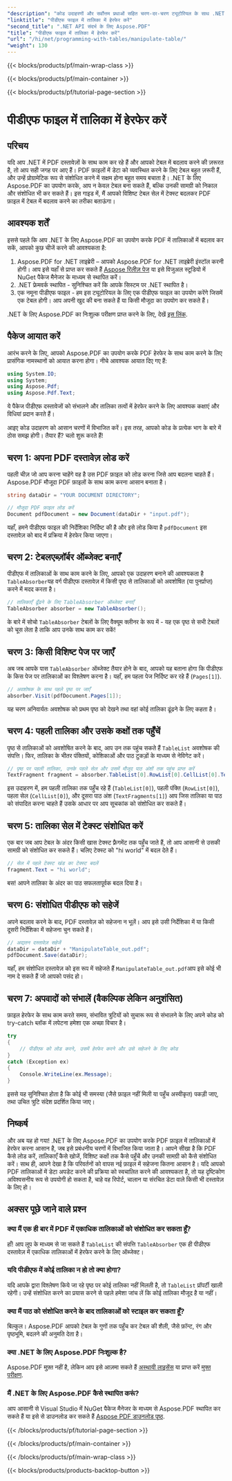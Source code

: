 ```yaml
---
"description": "कोड उदाहरणों और सर्वोत्तम प्रथाओं सहित चरण-दर-चरण ट्यूटोरियल के साथ .NET के लिए Aspose.PDF का उपयोग करके PDF फ़ाइलों में तालिकाओं में हेरफेर करना सीखें।"
"linktitle": "पीडीएफ फाइल में तालिका में हेरफेर करें"
"second_title": ".NET API संदर्भ के लिए Aspose.PDF"
"title": "पीडीएफ फाइल में तालिका में हेरफेर करें"
"url": "/hi/net/programming-with-tables/manipulate-table/"
"weight": 130
---
```


{{< blocks/products/pf/main-wrap-class >}}

{{< blocks/products/pf/main-container >}}

{{< blocks/products/pf/tutorial-page-section >}}

# पीडीएफ फाइल में तालिका में हेरफेर करें

## परिचय

यदि आप .NET में PDF दस्तावेज़ों के साथ काम कर रहे हैं और आपको टेबल में बदलाव करने की ज़रूरत है, तो आप सही जगह पर आए हैं। PDF फ़ाइलों में डेटा को व्यवस्थित करने के लिए टेबल बहुत ज़रूरी हैं, और उन्हें प्रोग्रामेटिक रूप से संशोधित करने में सक्षम होना बहुत समय बचाता है। .NET के लिए Aspose.PDF का उपयोग करके, आप न केवल टेबल बना सकते हैं, बल्कि उनकी सामग्री को निकाल और संशोधित भी कर सकते हैं। इस गाइड में, मैं आपको विशिष्ट टेबल सेल में टेक्स्ट बदलकर PDF फ़ाइल में टेबल में बदलाव करने का तरीका बताऊंगा।

## आवश्यक शर्तें

इससे पहले कि आप .NET के लिए Aspose.PDF का उपयोग करके PDF में तालिकाओं में बदलाव कर सकें, आपको कुछ चीजें करने की आवश्यकता है:

1. Aspose.PDF for .NET लाइब्रेरी – आपको Aspose.PDF for .NET लाइब्रेरी इंस्टॉल करनी होगी। आप इसे यहाँ से प्राप्त कर सकते हैं [Aspose रिलीज़ पेज](https://releases.aspose.com/pdf/net/) या इसे विजुअल स्टूडियो में NuGet पैकेज मैनेजर के माध्यम से स्थापित करें।
2. .NET फ्रेमवर्क स्थापित - सुनिश्चित करें कि आपके सिस्टम पर .NET स्थापित है।
3. एक नमूना पीडीएफ फाइल - हम इस ट्यूटोरियल के लिए एक पीडीएफ फाइल का उपयोग करेंगे जिसमें एक टेबल होगी। आप अपनी खुद की बना सकते हैं या किसी मौजूदा का उपयोग कर सकते हैं।

.NET के लिए Aspose.PDF का निःशुल्क परीक्षण प्राप्त करने के लिए, देखें [इस लिंक](https://releases.aspose.com/).

## पैकेज आयात करें

आरंभ करने के लिए, आपको Aspose.PDF का उपयोग करके PDF हेरफेर के साथ काम करने के लिए प्रासंगिक नामस्थानों को आयात करना होगा। नीचे आवश्यक आयात दिए गए हैं:

```csharp
using System.IO;
using System;
using Aspose.Pdf;
using Aspose.Pdf.Text;
```

ये पैकेज पीडीएफ दस्तावेजों को संभालने और तालिका तत्वों में हेरफेर करने के लिए आवश्यक कक्षाएं और विधियां प्रदान करते हैं।

आइए कोड उदाहरण को आसान चरणों में विभाजित करें। इस तरह, आपको कोड के प्रत्येक भाग के बारे में ठोस समझ होगी। तैयार हैं? चलो शुरू करते हैं!

## चरण 1: अपना PDF दस्तावेज़ लोड करें

पहली चीज़ जो आप करना चाहेंगे वह है उस PDF फ़ाइल को लोड करना जिसे आप बदलना चाहते हैं। Aspose.PDF मौजूदा PDF फ़ाइलों के साथ काम करना आसान बनाता है।

```csharp
string dataDir = "YOUR DOCUMENT DIRECTORY";

// मौजूदा PDF फ़ाइल लोड करें
Document pdfDocument = new Document(dataDir + "input.pdf");
```

यहाँ, हमने पीडीएफ फाइल की निर्देशिका निर्दिष्ट की है और इसे लोड किया है `pdfDocument` इस दस्तावेज़ को बाद में प्रक्रिया में हेरफेर किया जाएगा।

## चरण 2: टेबलएब्ज़ॉर्बर ऑब्जेक्ट बनाएँ

पीडीएफ में तालिकाओं के साथ काम करने के लिए, आपको एक उदाहरण बनाने की आवश्यकता है `TableAbsorber`यह वर्ग पीडीएफ दस्तावेज़ में किसी पृष्ठ से तालिकाओं को अवशोषित (या पुनर्प्राप्त) करने में मदद करता है।

```csharp
// तालिकाएँ ढूँढने के लिए TableAbsorber ऑब्जेक्ट बनाएँ
TableAbsorber absorber = new TableAbsorber();
```

के बारे में सोचो `TableAbsorber` टेबलों के लिए वैक्यूम क्लीनर के रूप में - यह एक पृष्ठ से सभी टेबलों को चूस लेता है ताकि आप उनके साथ काम कर सकें!

## चरण 3: किसी विशिष्ट पेज पर जाएँ

अब जब आपके पास `TableAbsorber` ऑब्जेक्ट तैयार होने के बाद, आपको यह बताना होगा कि पीडीएफ के किस पेज पर तालिकाओं का विश्लेषण करना है। यहाँ, हम पहला पेज निर्दिष्ट कर रहे हैं (`Pages[1]`).

```csharp
// अवशोषक के साथ पहले पृष्ठ पर जाएँ
absorber.Visit(pdfDocument.Pages[1]);
```

यह चरण अनिवार्यतः अवशोषक को प्रथम पृष्ठ को देखने तथा वहां कोई तालिका ढूंढने के लिए कहता है।

## चरण 4: पहली तालिका और उसके कक्षों तक पहुँचें

पृष्ठ से तालिकाओं को अवशोषित करने के बाद, आप उन तक पहुंच सकते हैं `TableList` अवशोषक की संपत्ति। फिर, तालिका के भीतर पंक्तियों, कोशिकाओं और पाठ टुकड़ों के माध्यम से नेविगेट करें।

```csharp
// पृष्ठ पर पहली तालिका, उनके पहले सेल और उसमें मौजूद पाठ अंशों तक पहुंच प्राप्त करें
TextFragment fragment = absorber.TableList[0].RowList[0].CellList[0].TextFragments[1];
```

इस उदाहरण में, हम पहली तालिका तक पहुँच रहे हैं (`TableList[0]`), पहली पंक्ति (`RowList[0]`), पहला सेल (`CellList[0]`), और दूसरा पाठ अंश (`TextFragments[1]`) आप जिस तालिका या पाठ को संपादित करना चाहते हैं उसके आधार पर आप सूचकांक को संशोधित कर सकते हैं।

## चरण 5: तालिका सेल में टेक्स्ट संशोधित करें

एक बार जब आप टेबल के अंदर किसी खास टेक्स्ट फ़्रैगमेंट तक पहुँच जाते हैं, तो आप आसानी से उसकी सामग्री को संशोधित कर सकते हैं। चलिए टेक्स्ट को "hi world" में बदल देते हैं।

```csharp
// सेल में पहले टेक्स्ट खंड का टेक्स्ट बदलें
fragment.Text = "hi world";
```

बस! आपने तालिका के अंदर का पाठ सफलतापूर्वक बदल दिया है।

## चरण 6: संशोधित पीडीएफ को सहेजें

अपने बदलाव करने के बाद, PDF दस्तावेज़ को सहेजना न भूलें। आप इसे उसी निर्देशिका में या किसी दूसरी निर्देशिका में सहेजना चुन सकते हैं।

```csharp
// अद्यतन दस्तावेज़ सहेजें
dataDir = dataDir + "ManipulateTable_out.pdf";
pdfDocument.Save(dataDir);
```

यहाँ, हम संशोधित दस्तावेज़ को इस रूप में सहेजते हैं `ManipulateTable_out.pdf`आप इसे कोई भी नाम दे सकते हैं जो आपको पसंद हो।

## चरण 7: अपवादों को संभालें (वैकल्पिक लेकिन अनुशंसित)

फ़ाइल हेरफेर के साथ काम करते समय, संभावित त्रुटियों को सुचारू रूप से संभालने के लिए अपने कोड को try-catch ब्लॉक में लपेटना हमेशा एक अच्छा विचार है।

```csharp
try
{
    // पीडीएफ को लोड करने, उसमें हेरफेर करने और उसे सहेजने के लिए कोड
}
catch (Exception ex)
{
    Console.WriteLine(ex.Message);
}
```

इससे यह सुनिश्चित होता है कि कोई भी समस्या (जैसे फ़ाइल नहीं मिली या पहुँच अस्वीकृत) पकड़ी जाए, तथा उचित त्रुटि संदेश प्रदर्शित किया जाए।

## निष्कर्ष

और अब यह हो गया! .NET के लिए Aspose.PDF का उपयोग करके PDF फ़ाइल में तालिकाओं में हेरफेर करना आसान है, जब इसे प्रबंधनीय चरणों में विभाजित किया जाता है। आपने सीखा है कि PDF कैसे लोड करें, तालिकाएँ कैसे खोजें, विशिष्ट कक्षों तक कैसे पहुँचें और उनकी सामग्री को कैसे संशोधित करें। साथ ही, आपने देखा है कि परिवर्तनों को वापस नई फ़ाइल में सहेजना कितना आसान है। यदि आपको PDF तालिकाओं में डेटा अपडेट करने की प्रक्रिया को स्वचालित करने की आवश्यकता है, तो यह दृष्टिकोण अविश्वसनीय रूप से उपयोगी हो सकता है, चाहे वह रिपोर्ट, चालान या संरचित डेटा वाले किसी भी दस्तावेज़ के लिए हो।

## अक्सर पूछे जाने वाले प्रश्न

### क्या मैं एक ही बार में PDF में एकाधिक तालिकाओं को संशोधित कर सकता हूँ?  
हाँ! आप लूप के माध्यम से जा सकते हैं `TableList` की संपत्ति `TableAbsorber` एक ही पीडीएफ दस्तावेज़ में एकाधिक तालिकाओं में हेरफेर करने के लिए ऑब्जेक्ट।

### यदि पीडीएफ में कोई तालिका न हो तो क्या होगा?  
यदि आपके द्वारा विश्लेषण किये जा रहे पृष्ठ पर कोई तालिका नहीं मिलती है, तो `TableList` प्रॉपर्टी खाली रहेगी। उन्हें संशोधित करने का प्रयास करने से पहले हमेशा जांच लें कि कोई तालिका मौजूद है या नहीं।

### क्या मैं पाठ को संशोधित करने के बाद तालिकाओं को स्टाइल कर सकता हूँ?  
बिल्कुल। Aspose.PDF आपको टेबल के गुणों तक पहुँच कर टेबल की शैली, जैसे फ़ॉन्ट, रंग और पृष्ठभूमि, बदलने की अनुमति देता है।

### क्या .NET के लिए Aspose.PDF निःशुल्क है?  
Aspose.PDF मुफ़्त नहीं है, लेकिन आप इसे आज़मा सकते हैं [अस्थायी लाइसेंस](https://purchase.aspose.com/temporary-license/) या प्राप्त करें [मुफ्त परीक्षण](https://releases.aspose.com/).

### मैं .NET के लिए Aspose.PDF कैसे स्थापित करूं?  
आप आसानी से Visual Studio में NuGet पैकेज मैनेजर के माध्यम से Aspose.PDF स्थापित कर सकते हैं या इसे से डाउनलोड कर सकते हैं [Aspose PDF डाउनलोड पृष्ठ](https://releases.aspose.com/pdf/net/).

{{< /blocks/products/pf/tutorial-page-section >}}

{{< /blocks/products/pf/main-container >}}

{{< /blocks/products/pf/main-wrap-class >}}

{{< blocks/products/products-backtop-button >}}